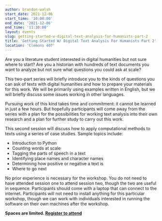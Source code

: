 ```yaml
---
author: brandon-walsh
start_date: 2021-12-06
start_time: '10:00:00'
end_date: '2021-12-06'
end_time: '11:30:00'
layout: events
slug: getting-started-w-digital-text-analysis-for-humanists-part-2
title: 'Getting Started W/ Digital Text Analysis For Humanists Part 2'
location: 'Clemons 407'
---
```

Are you a literature student interested in digital humanities but not sure where to start? Are you a historian with hundreds of text documents you want to analyze but not sure what questions you could ask at scale?

This two-part series will briefly introduce you to the kinds of questions you can ask of texts with digital humanities and how to prepare your materials for this work. We will be primarily using examples written in English, but we will briefly discuss some issues working in other languages.

Pursuing work of this kind takes time and commitment: it cannot be learned in just a few hours. But hopefully participants will come away from the series with a plan for the possibilities for working text analysis into their own research and a plan for further study to carry out this work.

This second session will discuss how to apply computational methods to texts using a series of case studies. Sample topics include:

* Introduction to Python
* Counting words at scale
* Tagging the parts of speech in a text
* Identifying place names and character names
* Determining how positive or negative a text is
* Where to go next

No prior experience is necessary for the workshop. You do not need to have attended session one to attend session two, though the two are useful in sequence. Participants should come with a laptop that can connect to the internet. Participants will not need to install anything for this particular workshop, though we can work with individuals interested in running the software on their own machines after the workshop.

**Spaces are limited. [Register to attend](https://cal.lib.virginia.edu/calendar/events/TextAnalysisPt2)**
    
